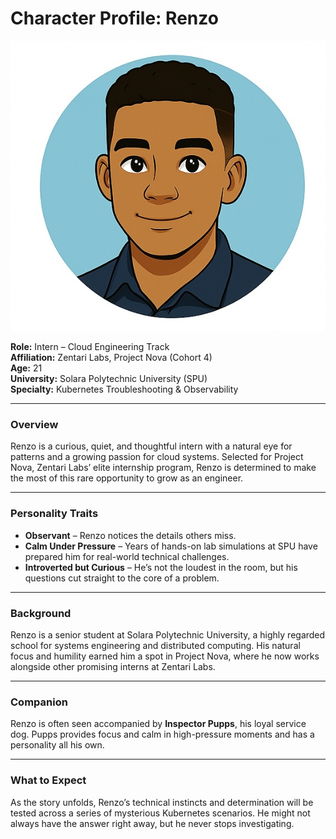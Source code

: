 # Character Profile: Renzo

![Renzo](../assets/characters/renzo.png)

**Role:** Intern – Cloud Engineering Track  
**Affiliation:** Zentari Labs, Project Nova (Cohort 4)  
**Age:** 21  
**University:** Solara Polytechnic University (SPU)  
**Specialty:** Kubernetes Troubleshooting & Observability

---

### Overview
Renzo is a curious, quiet, and thoughtful intern with a natural eye for patterns and a growing passion for cloud systems. Selected for Project Nova, Zentari Labs’ elite internship program, Renzo is determined to make the most of this rare opportunity to grow as an engineer.

---

### Personality Traits
- **Observant** – Renzo notices the details others miss.  
- **Calm Under Pressure** – Years of hands-on lab simulations at SPU have prepared him for real-world technical challenges.  
- **Introverted but Curious** – He’s not the loudest in the room, but his questions cut straight to the core of a problem.

---

### Background
Renzo is a senior student at Solara Polytechnic University, a highly regarded school for systems engineering and distributed computing. His natural focus and humility earned him a spot in Project Nova, where he now works alongside other promising interns at Zentari Labs.

---

### Companion
Renzo is often seen accompanied by **Inspector Pupps**, his loyal service dog. Pupps provides focus and calm in high-pressure moments and has a personality all his own.

---

### What to Expect
As the story unfolds, Renzo’s technical instincts and determination will be tested across a series of mysterious Kubernetes scenarios. He might not always have the answer right away, but he never stops investigating.

